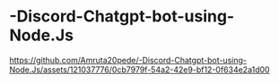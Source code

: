 ﻿# -Discord-Chatgpt-bot-using-Node.Js




https://github.com/Amruta20pede/-Discord-Chatgpt-bot-using-Node.Js/assets/121037776/0cb7979f-54a2-42e9-bf12-0f634e2a1d00



 

